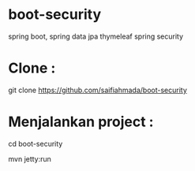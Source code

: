 # boot-security
spring boot, spring data jpa thymeleaf spring security

# Clone :
git clone https://github.com/saifiahmada/boot-security

# Menjalankan project :
cd boot-security

mvn jetty:run


